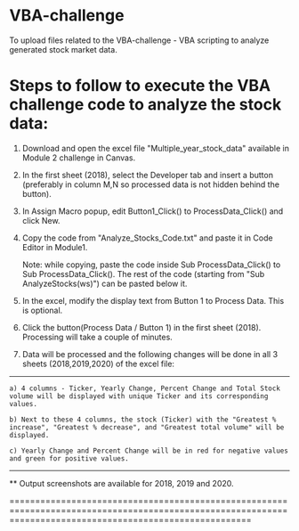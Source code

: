# VBA-challenge
To upload files related to the VBA-challenge - VBA scripting to analyze generated stock market data.

Steps to follow to execute the VBA challenge code to analyze the stock data:
================================================================================
1. Download and open the excel file "Multiple_year_stock_data" available in Module 2 challenge in Canvas.
2. In the first sheet (2018), select the Developer tab and insert a button (preferably in column M,N so processed data is not hidden behind the button). 
3. In Assign Macro popup, edit Button1_Click() to ProcessData_Click() and click New.
4. Copy the code from "Analyze_Stocks_Code.txt" and paste it in Code Editor in Module1. 

	Note: while copying, paste the code inside Sub ProcessData_Click() to Sub ProcessData_Click(). The rest of the code (starting from "Sub AnalyzeStocks(ws)") can be pasted below it.

5. In the excel, modify the display text from Button 1 to Process Data. This is optional.
7. Click the button(Process Data / Button 1) in the first sheet (2018). Processing will take a couple of minutes.
8. Data will be processed and the following changes will be done in all 3 sheets (2018,2019,2020) of the excel file:

  ------------------------------------------------------------------------------------------------------------------------------------------------
	a) 4 columns - Ticker, Yearly Change, Percent Change and Total Stock volume will be displayed with unique Ticker and its corresponding values.

	b) Next to these 4 columns, the stock (Ticker) with the "Greatest % increase", "Greatest % decrease", and "Greatest total volume" will be displayed. 

	c) Yearly Change and Percent Change will be in red for negative values and green for positive values.

  --------------------------------------------------------------------------------------------------------------------------------------------------

** Output screenshots are available for 2018, 2019 and 2020.

===========================================================================================================================================================
